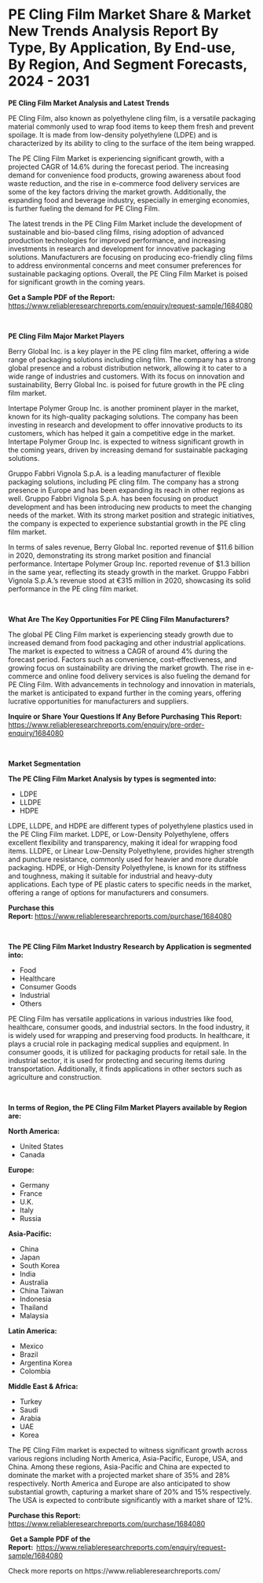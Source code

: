 <p><h1>PE Cling Film Market Share & Market New Trends Analysis Report By Type, By Application, By End-use, By Region, And Segment Forecasts, 2024 - 2031</h1></p><p><strong>PE Cling Film Market Analysis and Latest Trends</strong></p>
<p><p>PE Cling Film, also known as polyethylene cling film, is a versatile packaging material commonly used to wrap food items to keep them fresh and prevent spoilage. It is made from low-density polyethylene (LDPE) and is characterized by its ability to cling to the surface of the item being wrapped.</p><p>The PE Cling Film Market is experiencing significant growth, with a projected CAGR of 14.6% during the forecast period. The increasing demand for convenience food products, growing awareness about food waste reduction, and the rise in e-commerce food delivery services are some of the key factors driving the market growth. Additionally, the expanding food and beverage industry, especially in emerging economies, is further fueling the demand for PE Cling Film.</p><p>The latest trends in the PE Cling Film Market include the development of sustainable and bio-based cling films, rising adoption of advanced production technologies for improved performance, and increasing investments in research and development for innovative packaging solutions. Manufacturers are focusing on producing eco-friendly cling films to address environmental concerns and meet consumer preferences for sustainable packaging options. Overall, the PE Cling Film Market is poised for significant growth in the coming years.</p></p>
<p><strong>Get a Sample PDF of the Report:&nbsp;</strong> <a href="https://www.reliableresearchreports.com/enquiry/request-sample/1684080">https://www.reliableresearchreports.com/enquiry/request-sample/1684080</a></p>
<p>&nbsp;</p>
<p><strong>PE Cling Film Major Market Players</strong></p>
<p><p>Berry Global Inc. is a key player in the PE cling film market, offering a wide range of packaging solutions including cling film. The company has a strong global presence and a robust distribution network, allowing it to cater to a wide range of industries and customers. With its focus on innovation and sustainability, Berry Global Inc. is poised for future growth in the PE cling film market.</p><p>Intertape Polymer Group Inc. is another prominent player in the market, known for its high-quality packaging solutions. The company has been investing in research and development to offer innovative products to its customers, which has helped it gain a competitive edge in the market. Intertape Polymer Group Inc. is expected to witness significant growth in the coming years, driven by increasing demand for sustainable packaging solutions.</p><p>Gruppo Fabbri Vignola S.p.A. is a leading manufacturer of flexible packaging solutions, including PE cling film. The company has a strong presence in Europe and has been expanding its reach in other regions as well. Gruppo Fabbri Vignola S.p.A. has been focusing on product development and has been introducing new products to meet the changing needs of the market. With its strong market position and strategic initiatives, the company is expected to experience substantial growth in the PE cling film market.</p><p>In terms of sales revenue, Berry Global Inc. reported revenue of $11.6 billion in 2020, demonstrating its strong market position and financial performance. Intertape Polymer Group Inc. reported revenue of $1.3 billion in the same year, reflecting its steady growth in the market. Gruppo Fabbri Vignola S.p.A.’s revenue stood at €315 million in 2020, showcasing its solid performance in the PE cling film market.</p></p>
<p>&nbsp;</p>
<p><strong>What Are The Key Opportunities For PE Cling Film Manufacturers?</strong></p>
<p><p>The global PE Cling Film market is experiencing steady growth due to increased demand from food packaging and other industrial applications. The market is expected to witness a CAGR of around 4% during the forecast period. Factors such as convenience, cost-effectiveness, and growing focus on sustainability are driving the market growth. The rise in e-commerce and online food delivery services is also fueling the demand for PE Cling Film. With advancements in technology and innovation in materials, the market is anticipated to expand further in the coming years, offering lucrative opportunities for manufacturers and suppliers.</p></p>
<p><strong>Inquire or Share Your Questions If Any Before Purchasing This Report:</strong> <a href="https://www.reliableresearchreports.com/enquiry/pre-order-enquiry/1684080">https://www.reliableresearchreports.com/enquiry/pre-order-enquiry/1684080</a></p>
<p>&nbsp;</p>
<p><strong>Market Segmentation</strong></p>
<p><strong>The PE Cling Film Market Analysis by types is segmented into:</strong></p>
<p><ul><li>LDPE</li><li>LLDPE</li><li>HDPE</li></ul></p>
<p><p>LDPE, LLDPE, and HDPE are different types of polyethylene plastics used in the PE Cling Film market. LDPE, or Low-Density Polyethylene, offers excellent flexibility and transparency, making it ideal for wrapping food items. LLDPE, or Linear Low-Density Polyethylene, provides higher strength and puncture resistance, commonly used for heavier and more durable packaging. HDPE, or High-Density Polyethylene, is known for its stiffness and toughness, making it suitable for industrial and heavy-duty applications. Each type of PE plastic caters to specific needs in the market, offering a range of options for manufacturers and consumers.</p></p>
<p><strong>Purchase this Report:&nbsp;</strong><a href="https://www.reliableresearchreports.com/purchase/1684080">https://www.reliableresearchreports.com/purchase/1684080</a></p>
<p>&nbsp;</p>
<p><strong>The PE Cling Film Market Industry Research by Application is segmented into:</strong></p>
<p><ul><li>Food</li><li>Healthcare</li><li>Consumer Goods</li><li>Industrial</li><li>Others</li></ul></p>
<p><p>PE Cling Film has versatile applications in various industries like food, healthcare, consumer goods, and industrial sectors. In the food industry, it is widely used for wrapping and preserving food products. In healthcare, it plays a crucial role in packaging medical supplies and equipment. In consumer goods, it is utilized for packaging products for retail sale. In the industrial sector, it is used for protecting and securing items during transportation. Additionally, it finds applications in other sectors such as agriculture and construction.</p></p>
<p>&nbsp;</p>
<p><strong>In terms of Region, the PE Cling Film Market Players available by Region are:</strong></p>
<p>
    <p> <strong> North America: </strong>
        <ul>
            <li>United States</li>
            <li>Canada</li>
        </ul>
        </p> 
    <p> <strong> Europe: </strong>
        <ul>
            <li>Germany</li>
            <li>France</li>
            <li>U.K.</li>
            <li>Italy</li>
            <li>Russia</li>
        </ul>
        </p> 
    <p> <strong> Asia-Pacific: </strong>
        <ul>
            <li>China</li>
            <li>Japan</li>
            <li>South Korea</li>
            <li>India</li>
            <li>Australia</li>
            <li>China Taiwan</li>
            <li>Indonesia</li>
            <li>Thailand</li>
            <li>Malaysia</li>
        </ul>
        </p> 
    <p> <strong> Latin America: </strong>
        <ul>
            <li>Mexico</li>
            <li>Brazil</li>
            <li>Argentina Korea</li>
            <li>Colombia</li>
        </ul>
        </p> 
    <p> <strong> Middle East & Africa: </strong>
        <ul>
            <li>Turkey</li>
            <li>Saudi</li>
            <li>Arabia</li>
            <li>UAE</li>
            <li>Korea</li>
        </ul>
    </p>
    </p>
<p><p>The PE Cling Film market is expected to witness significant growth across various regions including North America, Asia-Pacific, Europe, USA, and China. Among these regions, Asia-Pacific and China are expected to dominate the market with a projected market share of 35% and 28% respectively. North America and Europe are also anticipated to show substantial growth, capturing a market share of 20% and 15% respectively. The USA is expected to contribute significantly with a market share of 12%.</p></p>
<p><strong>Purchase this Report: </strong><a href="https://www.reliableresearchreports.com/purchase/1684080">https://www.reliableresearchreports.com/purchase/1684080</a></p>
<p>&nbsp;<strong>Get a Sample PDF of the Report:&nbsp;&nbsp;</strong><a href="https://www.reliableresearchreports.com/enquiry/request-sample/1684080">https://www.reliableresearchreports.com/enquiry/request-sample/1684080</a></p>
<p><strong></strong></p>
<p>Check more reports on https://www.reliableresearchreports.com/</p>